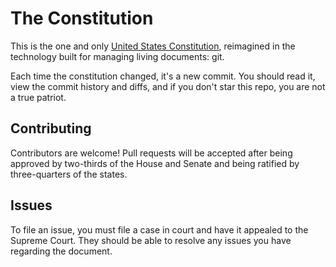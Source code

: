# The Constitution

This is the one and only [United States Constitution](constitution.md),
reimagined in the technology built for managing living documents: git.

Each time the constitution changed, it's a new commit.
You should read it, view the commit history and diffs,
and if you don't star this repo, you are not a true patriot.


## Contributing

Contributors are welcome! Pull requests will be accepted after being approved
by two-thirds of the House and Senate and being ratified by three-quarters of
the states.

## Issues

To file an issue, you must file a case in court and have it appealed
to the Supreme Court. They should be able to resolve any issues you
have regarding the document.
